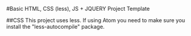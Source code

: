#Basic HTML, CSS (less), JS + JQUERY Project Template

##CSS
This project uses less. If using Atom you need to make sure you install the "less-autocompile" package.
